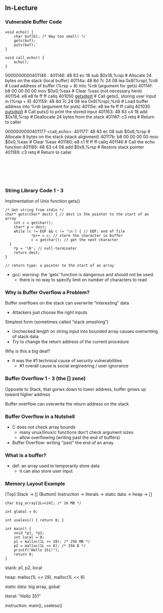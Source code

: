 ## In-Lecture 
### Vulnerable Buffer Code
```
void echo() {
    char buf[8]; /* Way too small! */
    gets(buf);
    puts(buf);`
}

void call_echo() {
    echo();
}
```
0000000000401146 <echo>:
401146:  48 83 ec 18       sub    $0x18,%rsp          # Allocate 24 bytes on the stack (local buffer)
40114a:  48 8d 7c 24 08    lea    0x8(%rsp),%rdi      # Load address of buffer (%rsp + 8) into %rdi (argument for gets)
40114f:  b8 00 00 00 00    mov    $0x0,%eax          # Clear %eax (not necessary here)
401154:  e8 e8 fe ff ff    callq  401050 <gets@plt>  # Call gets(), storing user input in (%rsp + 8)
401159:  48 8d 7c 24 08    lea    0x8(%rsp),%rdi      # Load buffer address into %rdi (argument for puts)
40115e:  e8 be fe ff ff    callq  401030 <puts@plt>  # Call puts() to print the stored input
401163:  48 83 c4 18       add    $0x18,%rsp         # Deallocate 24 bytes from the stack
401167:  c3                retq                      # Return to caller

0000000000401177 <call_echo>:
401177:  48 83 ec 08       sub    $0x8,%rsp          # Allocate 8 bytes on the stack (stack alignment)
40117b:  b8 00 00 00 00    mov    $0x0,%eax          # Clear %eax
401180:  e8 c1 ff ff ff    callq  401146 <echo>      # Call the echo function
401185:  48 83 c4 08       add    $0x8,%rsp          # Restore stack pointer
401189:  c3                retq                      # Return to caller


```






```
### String Library Code 1 - 3
Implmentation of Unix function gets()
```
/* Get string from stdin */
char* gets(char* dest) { // dest is the pointer to the start of an array
    int c = getchar();
    char* p = dest;
    while (c != EOF && c != '\n') { // EOF: end of file
            *p++ = c; // store the character in buffer
            c = getchar(); // get the next character
  }
    *p = '\0'; // null-terminator
    return dest;
}

// return type: a pointer to the start of an array
```
- gcc: warning: the 'gets' function is dangerous and should not be used.
    - there is no way to specify limit on number of characters to read
### Why is Buffer Overflow a Problem?
Buffer overflows on the stack can overwrite
“interesting” data
- Attackers just choose the right inputs

Simplest form (sometimes called “stack smashing”)
- Unchecked length on string input into bounded array causes
overwriting of stack data
- Try to change the return address of the current procedure

Why is this a big deal?
- It was the #1 technical cause of security vulnerabilities
    - #1 overall cause is social engineering / user ignorance
### Buffer Overflow 1 - 3 (the [] zone)
Opposite to Stack, that gorws down to lower address, buffer grows up toward higher address

Buffer overflow can overwrite the return address on the stack

### Buffer Overflow in a Nutshell
- C does not check array bounds
    - many unux/linux/c functions don't check argument sizes
    - allow overflowing (writing past the end of buffers)
- Buffer Overflow: writing "past" the end of an array
### What is a buffer?
- def: an array used to temporarily store data
    - it can also store user input

### Memory Layout Example
(Top) Stack -> []
(Buttom) Instruction -> literals -> static data -> heap -> []
```
char big_array[1L<<24]; /* 16 MB */ 

int global = 0;

int useless() { return 0; }

int main() {
    void *p1, *p2;
    int local = 0;
    p1 = malloc(1L << 28); /* 256 MB */
    p2 = malloc(1L << 8); /* 256 B */
    printf("Hello 351!");
    return 0;
}
```
stack: p1, p2, local

heap: malloc(1L << 28),  malloc(1L << 8)

static data: big array, gobal

literal: "Hello 351"

instruction: main(), useless()